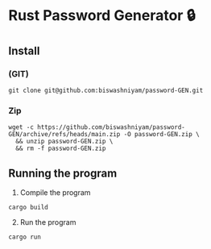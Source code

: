 # Rust Password Generator 🔒

## Install
### (GIT)
```
git clone git@github.com:biswashniyam/password-GEN.git 

```
### Zip
```
wget -c https://github.com/biswashniyam/password-GEN/archive/refs/heads/main.zip -O password-GEN.zip \
  && unzip password-GEN.zip \
  && rm -f password-GEN.zip 
```

## Running the program
1. Compile the program
```
cargo build
```
2. Run the program
```
cargo run
```



